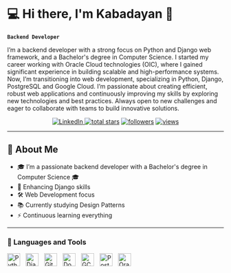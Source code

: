 # 💻 Hi there, I'm Kabadayan 👋

**`Backend Developer`**

I’m a backend developer with a strong focus on Python and Django web framework, and a Bachelor's degree in Computer Science. I started my career working with Oracle Cloud technologies (OIC), where I gained significant experience in building scalable and high-performance systems. Now, I’m transitioning into web development, specializing in Python, Django, PostgreSQL and Google Cloud. I’m passionate about creating efficient, robust web applications and continuously improving my skills by exploring new technologies and best practices. Always open to new challenges and eager to collaborate with teams to build innovative solutions.

<p align="center">
  <a href="https://www.linkedin.com/in/dkabadayan">
    <img alt="LinkedIn" title="Connect with me on LinkedIn" src="https://img.shields.io/badge/LinkedIn-0077B5?style=for-the-badge&logo=linkedin&logoColor=white"/>
  </a>
  <a href="https://github.com/Kabadayan?tab=repositories&sort=stargazers">
    <img alt="total stars" title="Total stars on GitHub" src="https://custom-icon-badges.demolab.com/github/stars/Kabadayan?color=55960c&style=for-the-badge&labelColor=488207&logo=star"/></a>
  <a href="https://github.com/Kabadayan?tab=followers">
    <img alt="followers" title="Follow me on Github" src="https://custom-icon-badges.demolab.com/github/followers/Kabadayan?color=236ad3&labelColor=1155ba&style=for-the-badge&logo=person-add&label=Follow&logoColor=white"/></a>
  <a href="https://github.com/Kabadayan/Simple-View-Counter">
    <img alt="views" title="GitHub profile views" src="https://freshidea.com/jonah/app/Kabadayan-profile-views"/></a>
</p>

---

## 📌 About Me

- 🎓 I’m a passionate backend developer with a Bachelor's degree in Computer Science 🎓
- 🌱 Enhancing Django skills
- 🛠️ Web Development focus
- 📚 Currently studying Design Patterns
- ⚡ Continuous learning everything

---

### 🧰 Languages and Tools

<img align="left" alt="Python" width="30px" style="padding-right: 10px;" src="https://cdn.jsdelivr.net/gh/devicons/devicon@latest/icons/python/python-original.svg" />
<img align="left" alt="Django" width="30px" style="padding-right: 10px;" src="https://cdn.jsdelivr.net/gh/devicons/devicon@latest/icons/django/django-plain.svg" />
<img align="left" alt="Git" width="30px" style="padding-right: 10px;" src="https://cdn.jsdelivr.net/gh/devicons/devicon@latest/icons/git/git-original.svg" />
<img align="left" alt="Docker" width="30px" style="padding-right: 10px;" src="https://cdn.jsdelivr.net/gh/devicons/devicon@latest/icons/docker/docker-original.svg" />
<img align="left" alt="GCP" width="30px" style="padding-right: 10px;" src="https://cdn.jsdelivr.net/gh/devicons/devicon@latest/icons/googlecloud/googlecloud-original.svg" />       
<img align="left" alt="PostgreSQL" width="30px" style="padding-right: 10px;" src="https://cdn.jsdelivr.net/gh/devicons/devicon@latest/icons/postgresql/postgresql-original.svg" />
<img align="left" alt="Oracle" width="30px" style="padding-right: 10px;" src="https://cdn.jsdelivr.net/gh/devicons/devicon@latest/icons/oracle/oracle-original.svg" />
<br />    
